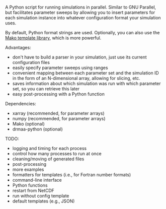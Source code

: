 A Python script for running simulations in parallel. Similar to GNU Parallel, but facilitates parameter sweeps by allowing you to insert parameters for each simulation instance into whatever configuration format your simulation uses.

By default, Python format strings are used. Optionally, you can also use the [Mako template library](http://www.makotemplates.org/), which is more powerful.

Advantages:
- don't have to build a parser in your simulation, just use its current configuration files
- easily specify parameter sweeps using ranges
- convenient mapping between each parameter set and the simulation ID in the form of an N-dimensional array, allowing for slicing, etc.
- saves information about which simulation was run with which parameter set, so you can retrieve this later
- easy post-processing with a Python function

Dependencies:
- xarray (recommended, for parameter arrays)
- numpy (recommended, for parameter arrays)
- Mako (optional)
- drmaa-python (optional)

TODO:
- logging and timing for each process
- control how many processes to run at once
- cleaning/moving of generated files
- post-processing
- more examples
- formatters for templates (i.e., for Fortran number formats)
- command-line interface
- Python functions
- restart from NetCDF
- run without config template
- default templates (e.g., JSON)
